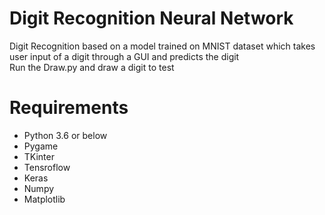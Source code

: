 # Digit Recognition Neural Network

Digit Recognition based on a model trained on MNIST dataset which takes user input of a digit through a GUI and predicts the digit  
Run the Draw.py and draw a digit to test  

# Requirements
- Python 3.6 or below
- Pygame
- TKinter
- Tensroflow
- Keras
- Numpy
- Matplotlib


